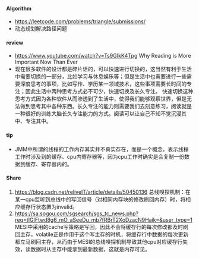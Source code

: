 
#### Algorithm
  - https://leetcode.com/problems/triangle/submissions/
  - 动态规划解决路径问题
  
#### review
  -  https://www.youtube.com/watch?v=Ts9GIkK4Tpg Why Reading is More Important Now Than Ever
  -  现在很多软件的设计都是碎片话的，可以快速进行切换的，这当然有利于生活中需要切换的一部分，比如学习与休息娱乐等；但是生活中也需要进行一些需要深度思考的事项，比如写作、学历某一领域技术，这些事项需要长时间的专注；因此生活中两种思考方式必不可少，快速切换及长久专注。
     快速切换这种思考方式因为各种软件从而渗透到了生活中，使得我们能够观察世界，但是无法做到思考其中各种东西。长久专注的能力则需要我们去刻意练习，阅读就是一种很好的训练大脑长久专注能力的方式。阅读可以让自己不知不觉沉浸其中、专注其中。
  
#### tip
  -  JMM中所谓的线程的工作内存其实并不真实存在，而是一个概念，表示线程工作时涉及到的缓存、cpu内寄存器等，因为cpu工作时确实是会复制一份数据到缓存、寄存器内的。
  
#### Share
  1. https://blog.csdn.net/reliveIT/article/details/50450136 总线嗅探机制：在某一cpu监听到总线中的写回信号（对相同内存块的修改刷回内存）时，将相应缓存行状态置为invalid。
  2. https://sa.sogou.com/sgsearch/sgs_tc_news.php?req=tIGIFtwd8g6_mO_aSeeDu_mb7fRBrT2XoDzacN9Haik=&user_type=1 MESI中采用的cache写策略是写回，因此不会将缓存行的每次修改都及时刷回主存，volatile正是作用于这个写主存的时机，将缓存行中数据的每次更新都立马刷回主存，从而由于MESI的总线嗅探机制导致其他cpu对应缓存行失效，读数据时从主存中能拿到最新数据，这就是内存可见。
  
  
